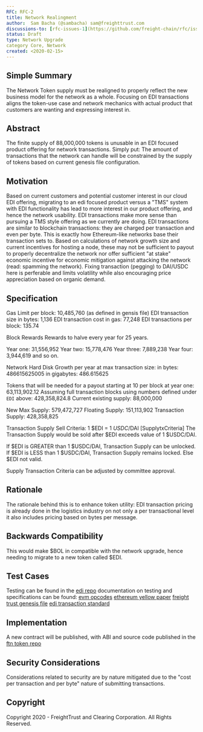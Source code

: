 ```yaml
---
RFC: RFC-2
title: Network Realingment
author:  Sam Bacha (@sambacha) sam@freighttrust.com
discussions-to: [rfc-issues-1](https://github.com/freight-chain/rfc/issues/1)
status: Draft
type: Network Upgrade
category Core, Network
created: <2020-02-15>
---
```


## Simple Summary
<!--"If you can't explain it simply, you don't understand it well enough." Provide a simplified and layman-accessible explanation of the RFC.-->
The Network Token supply must be realigned to properly reflect the new business model for the network as a whole. Focusing on EDI transactions aligns the token-use case and network mechanics with actual product that customers are wanting and expressing interest in.

## Abstract
The finite supply of 88,000,000 tokens is unusable in an EDI focused product offering for network transactions. Simply put: The amount of transactions that the network can handle will be constrained by the supply of tokens based on current genesis file configuration. 

## Motivation
Based on current customers and potential customer interest in our cloud EDI offering, migrating to an edi focused product versus a "TMS" system with EDI functionality has lead to more interest in our product offering, and hence the network usability. EDI transactions make more sense than pursuing a TMS style offering as we currently are doing. EDI transactions are similar to blockchain transactions: they are charged per transaction and even per byte. This is exactly how Ethereum-like networks base their transaction sets to. Based on calculations of network growth size and current incentives for hosting a node, these may not be sufficient to payout to properly decentralize the network nor offer sufficient "at stake" economic incentive for economic mitigation against attacking the network (read: spamming the network). Fixing transaction (pegging) to DAI/USDC here is perferable and limits volatility while also encouraging price appreciation based on organic demand. 

## Specification
Gas Limit per block: 10,485,760 (as defined in gensis file)
EDI transaction size in bytes: 1,136
EDI transaction cost in gas: 77,248
EDI transactions per block: 135.74 

Block Rewards
Rewards to halve every year for 25 years.

Year one: 31,556,952
Year two: 15,778,476
Year three: 7,889,238
Year four: 3,944,619
and so on.

Network Hard Disk Growth per year at max transaction size:
in bytes: 486615625005
in gigabytes: 486.615625

Tokens that will be needed for a payout starting at 10 per block at year one: 63,113,902.12
Assuming full transaction blocks using numbers defined under `EDI` above: 428,358,824.8
Current existing supply: 88,000,000

New Max Supply: 579,472,727
Floating Supply: 151,113,902
Transaction Supply: 428,358,825

Transaction Supply Sell Criteria: 1 $EDI = 1 $USDC/$DAI [SupplytxCriteria]
The Transaction Supply would be sold after $EDI exceeds value of 1 $USDC/DAI.

If $EDI is GREATER than 1 $USDC/DAI, Transaction Supply can be unlocked.
If $EDI is LESS than 1 $USDC/DAI, Transaction Supply remains locked.
Else $EDI not valid.

Supply Transaction Criteria can be adjusted by committee approval. 

## Rationale
The rationale behind this is to enhance token utility: EDI transaction pricing is already done in the logistics industry on not only a per transactional level it also includes pricing based on bytes per message. 

## Backwards Compatibility
<!--All RFCs that introduce backwards incompatibilities must include a section describing these incompatibilities and their severity. The RFC must explain how the author proposes to deal with these incompatibilities. RFC submissions without a sufficient backwards compatibility treatise may be rejected outright.-->
This would make $BOL in compatible with the network upgrade, hence needing to migrate to a new token called $EDI. 

## Test Cases
<!--Test cases for an implementation are mandatory for RFCs that are affecting consensus changes. Other RFCs can choose to include links to test cases if applicable.-->
Testing can be found in the [edi repo](https://github.com/freight-chain/edi/testing)
documentation on testing and specifications can be found:
[evm opcodes](https://github.com/nsward/evm-opcodes)
[ethereum yellow paper](http://gavwood.com/paper.pdf)
[freight trust genesis file](https://github.com/freight-chain/node/blob/master/genesis.json)
[edi transaction standard](https://gist.github.com/sambacha/3bccb5af0dc834254df0935ba9cedb9c)

## Implementation
A new contract will be published, with ABI and source code published in the [ftn token repo](https://github.com/freight-chain/network-token)

## Security Considerations
Considerations related to security are by nature mitigated due to the "cost per transaction and per byte" nature of submitting transactions. 

## Copyright
Copyright 2020 - FreightTrust and Clearing Corporation. All Rights Reserved. 
